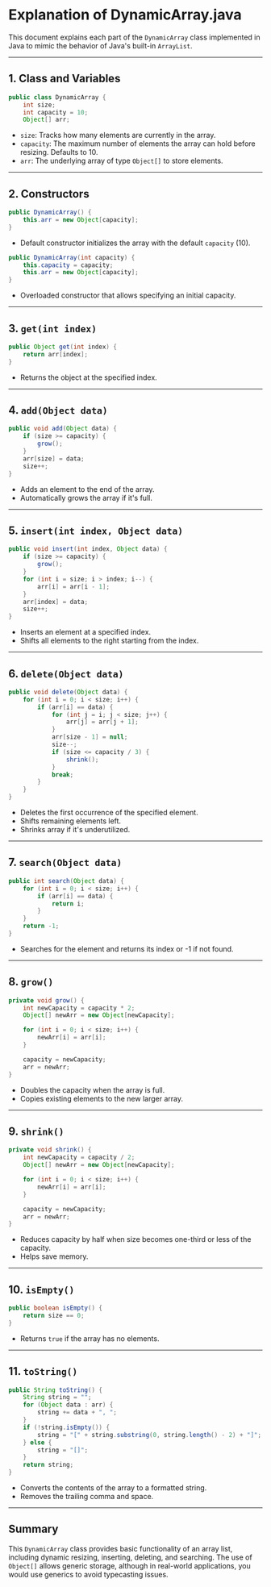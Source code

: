 # Explanation of DynamicArray.java

This document explains each part of the `DynamicArray` class implemented in Java to mimic the behavior of Java's built-in `ArrayList`.

---

## 1. Class and Variables
```java
public class DynamicArray {
    int size;
    int capacity = 10;
    Object[] arr;
```
- `size`: Tracks how many elements are currently in the array.
- `capacity`: The maximum number of elements the array can hold before resizing. Defaults to 10.
- `arr`: The underlying array of type `Object[]` to store elements.

---

## 2. Constructors
```java
public DynamicArray() {
    this.arr = new Object[capacity];
}
```
- Default constructor initializes the array with the default `capacity` (10).

```java
public DynamicArray(int capacity) {
    this.capacity = capacity;
    this.arr = new Object[capacity];
}
```
- Overloaded constructor that allows specifying an initial capacity.

---

## 3. `get(int index)`
```java
public Object get(int index) {
    return arr[index];
}
```
- Returns the object at the specified index.

---

## 4. `add(Object data)`
```java
public void add(Object data) {
    if (size >= capacity) {
        grow();
    }
    arr[size] = data;
    size++;
}
```
- Adds an element to the end of the array.
- Automatically grows the array if it's full.

---

## 5. `insert(int index, Object data)`
```java
public void insert(int index, Object data) {
    if (size >= capacity) {
        grow();
    }
    for (int i = size; i > index; i--) {
        arr[i] = arr[i - 1];
    }
    arr[index] = data;
    size++;
}
```
- Inserts an element at a specified index.
- Shifts all elements to the right starting from the index.

---

## 6. `delete(Object data)`
```java
public void delete(Object data) {
    for (int i = 0; i < size; i++) {
        if (arr[i] == data) {
            for (int j = i; j < size; j++) {
                arr[j] = arr[j + 1];
            }
            arr[size - 1] = null;
            size--;
            if (size <= capacity / 3) {
                shrink();
            }
            break;
        }
    }
}
```
- Deletes the first occurrence of the specified element.
- Shifts remaining elements left.
- Shrinks array if it's underutilized.

---

## 7. `search(Object data)`
```java
public int search(Object data) {
    for (int i = 0; i < size; i++) {
        if (arr[i] == data) {
            return i;
        }
    }
    return -1;
}
```
- Searches for the element and returns its index or -1 if not found.

---

## 8. `grow()`
```java
private void grow() {
    int newCapacity = capacity * 2;
    Object[] newArr = new Object[newCapacity];

    for (int i = 0; i < size; i++) {
        newArr[i] = arr[i];
    }

    capacity = newCapacity;
    arr = newArr;
}
```
- Doubles the capacity when the array is full.
- Copies existing elements to the new larger array.

---

## 9. `shrink()`
```java
private void shrink() {
    int newCapacity = capacity / 2;
    Object[] newArr = new Object[newCapacity];

    for (int i = 0; i < size; i++) {
        newArr[i] = arr[i];
    }

    capacity = newCapacity;
    arr = newArr;
}
```
- Reduces capacity by half when size becomes one-third or less of the capacity.
- Helps save memory.

---

## 10. `isEmpty()`
```java
public boolean isEmpty() {
    return size == 0;
}
```
- Returns `true` if the array has no elements.

---

## 11. `toString()`
```java
public String toString() {
    String string = "";
    for (Object data : arr) {
        string += data + ", ";
    }
    if (!string.isEmpty()) {
        string = "[" + string.substring(0, string.length() - 2) + "]";
    } else {
        string = "[]";
    }
    return string;
}
```
- Converts the contents of the array to a formatted string.
- Removes the trailing comma and space.

---

## Summary
This `DynamicArray` class provides basic functionality of an array list, including dynamic resizing, inserting, deleting, and searching. The use of `Object[]` allows generic storage, although in real-world applications, you would use generics to avoid typecasting issues.

